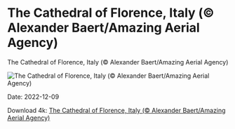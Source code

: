 # The Cathedral of Florence, Italy (© Alexander Baert/Amazing Aerial Agency)

The Cathedral of Florence, Italy (© Alexander Baert/Amazing Aerial Agency)

![The Cathedral of Florence, Italy (© Alexander Baert/Amazing Aerial Agency)](https://bing.com/th?id=OHR.FlorenceAerial_EN-US1751882328_UHD.jpg&w=1024&h=576)

Date: 2022-12-09

Download 4k: [The Cathedral of Florence, Italy (© Alexander Baert/Amazing Aerial Agency)](https://bing.com/th?id=OHR.FlorenceAerial_EN-US1751882328_UHD.jpg)

